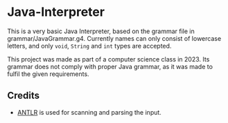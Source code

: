 # Java-Interpreter

This is a very basic Java Interpreter, based on the grammar file in grammar/JavaGrammar.g4.
Currently names can only consist of lowercase letters, and only `void`, `String` and `int` types are accepted.

This project was made as part of a computer science class in 2023. Its grammar does not comply with proper Java grammar, as it was made to fulfil the given requirements.

## Credits

- [ANTLR](https://www.antlr.org/) is used for scanning and parsing the input.
